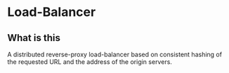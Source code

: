 # Load-Balancer

## What is this
A distributed reverse-proxy load-balancer based on consistent hashing of the requested URL and the address of the origin servers.
